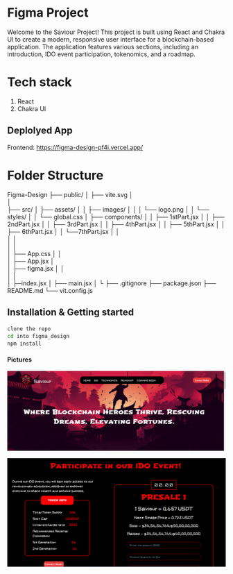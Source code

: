 # Figma Project

Welcome to the Saviour Project! This project is built using React and Chakra UI to create a modern, responsive user interface for a blockchain-based application. The application features various sections, including an introduction, IDO event participation, tokenomics, and a roadmap.

# Tech stack

1. React
2. Chakra UI

## Deplolyed App

Frontend: https://figma-design-pf4i.vercel.app/ <br>


# Folder Structure

Figma-Design
├── public/
│ ├── vite.svg
│  
│  
├── src/
│ ├── assets/
│ │ ├── images/
│ │ │ └── logo.png
│ │ └── styles/
│ │ └── global.css
│ ├── components/
│ │ ├── 1stPart.jsx
│ │ ├── 2ndPart.jsx
│ │ ├── 3rdPart.jsx
│ │ ├── 4thPart.jsx
│ │ ├── 5thPart.jsx
│ │ ├── 6thPart.jsx
│ │ └──7thPart.jsx
│ │  
│ │  
│ │  
│ ├── App.css
│ │  
│ ├── App.jsx
│  
│ ├── figma.jsx
│ │  
│ │  
│ ├─index.jsx
│ ├── main.jsx
│ └
├── .gitignore
├── package.json
├── README.md
└── vit.config.js

## Installation & Getting started

```bash
clone the repo
cd into figma_design
npm install
```
#### Pictures
![dark theme](./mock_eval1/src/assets/1st.png)


![dark theme](./mock_eval1/src/assets/2nd.png)
